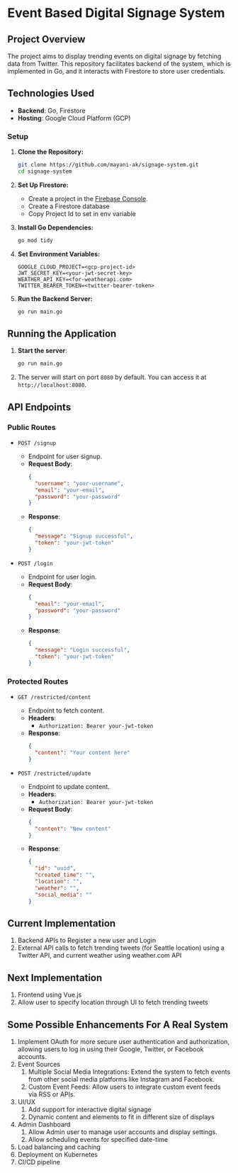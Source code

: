 # Event Based Digital Signage System
## Project Overview

The project aims to display trending events on digital signage by fetching data from Twitter.
This repository facilitates backend of the system, which is implemented in Go, and it interacts with Firestore to store user credentials.

## Technologies Used

- **Backend**: Go, Firestore
- **Hosting**: Google Cloud Platform (GCP)


### Setup
1. **Clone the Repository:**

   ```bash
   git clone https://github.com/mayani-ak/signage-system.git
   cd signage-system
   ```

2. **Set Up Firestore:**
    - Create a project in the [Firebase Console](https://console.firebase.google.com/).
    - Create a Firestore database
    - Copy Project Id to set in env variable

3. **Install Go Dependencies:**

   ```bash
   go mod tidy
   ```

4. **Set Environment Variables:**

   ```env
   GOOGLE_CLOUD_PROJECT=<gcp-project-id>
   JWT_SECRET_KEY=<your-jwt-secret-key>
   WEATHER_API_KEY=<for-weatherapi.com>
   TWITTER_BEARER_TOKEN=<twitter-bearer-token>
   ```

5. **Run the Backend Server:**

   ```bash
   go run main.go
   ```

## Running the Application

1. **Start the server**:
    ```sh
    go run main.go
    ```

2. The server will start on port `8080` by default. You can access it at `http://localhost:8080`.

## API Endpoints

### Public Routes

- `POST /signup`
   - Endpoint for user signup.
   - **Request Body**:
     ```json
     {
       "username": "your-username",
       "email": "your-email",
       "password": "your-password"
     }
     ```
   - **Response**:
     ```json
     {
       "message": "Signup successful",
       "token": "your-jwt-token"
     }
     ```

- `POST /login`
   - Endpoint for user login.
   - **Request Body**:
     ```json
     {
       "email": "your-email",
       "password": "your-password"
     }
     ```
   - **Response**:
     ```json
     {
       "message": "Login successful",
       "token": "your-jwt-token"
     }
     ```

### Protected Routes

- `GET /restricted/content`
   - Endpoint to fetch content.
   - **Headers**:
      - `Authorization: Bearer your-jwt-token`
   - **Response**:
     ```json
     {
       "content": "Your content here"
     }
     ```

- `POST /restricted/update`
   - Endpoint to update content.
   - **Headers**:
      - `Authorization: Bearer your-jwt-token`
   - **Request Body**:
     ```json
     {
       "content": "New content"
     }
     ```
   - **Response**:
     ```json
     {
       "id": "uuid",
       "created_time": "",
       "location": "",
       "weather": "",
       "social_media": "" 
     }
     ```

## Current Implementation

1. Backend APIs to Register a new user and Login
2. External API calls to fetch trending tweets (for Seattle location) using a Twitter API, and current weather using weather.com API

## Next Implementation
1. Frontend using Vue.js
2. Allow user to specify location through UI to fetch trending tweets

## Some Possible Enhancements For A Real System
1. Implement OAuth for more secure user authentication and authorization, 
allowing users to log in using their Google, Twitter, or Facebook accounts.
2. Event Sources
   1. Multiple Social Media Integrations: Extend the system to fetch events from other social media platforms like Instagram and Facebook.
   2. Custom Event Feeds: Allow users to integrate custom event feeds via RSS or APIs.
3. UI/UX
   1. Add support for interactive digital signage
   2. Dynamic content and elements to fit in different size of displays
4. Admin Dashboard
   1. Allow Admin user to manage user accounts and display settings.
   2. Allow scheduling events for specified date-time
5. Load balancing and caching
6. Deployment on Kubernetes
7. CI/CD pipeline
